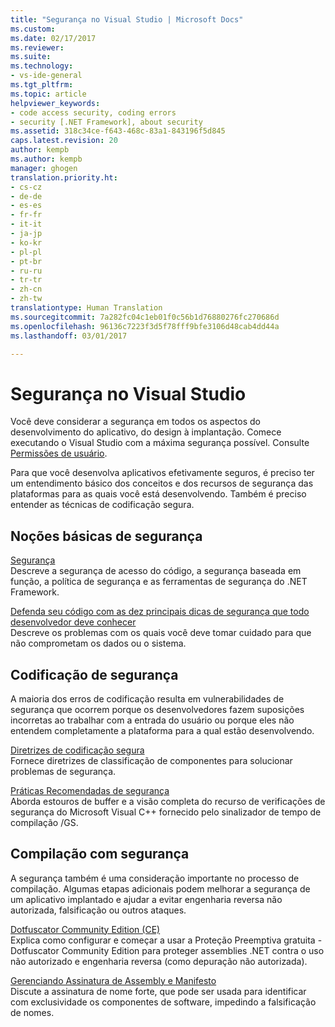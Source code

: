```yaml
---
title: "Segurança no Visual Studio | Microsoft Docs"
ms.custom: 
ms.date: 02/17/2017
ms.reviewer: 
ms.suite: 
ms.technology:
- vs-ide-general
ms.tgt_pltfrm: 
ms.topic: article
helpviewer_keywords:
- code access security, coding errors
- security [.NET Framework], about security
ms.assetid: 318c34ce-f643-468c-83a1-843196f5d845
caps.latest.revision: 20
author: kempb
ms.author: kempb
manager: ghogen
translation.priority.ht:
- cs-cz
- de-de
- es-es
- fr-fr
- it-it
- ja-jp
- ko-kr
- pl-pl
- pt-br
- ru-ru
- tr-tr
- zh-cn
- zh-tw
translationtype: Human Translation
ms.sourcegitcommit: 7a282fc04c1eb01f0c56b1d76880276fc270686d
ms.openlocfilehash: 96136c7223f3d5f78fff9bfe3106d48cab4dd44a
ms.lasthandoff: 03/01/2017

---
```

# <a name="security-in-visual-studio"></a>Segurança no Visual Studio
Você deve considerar a segurança em todos os aspectos do desenvolvimento do aplicativo, do design à implantação. Comece executando o Visual Studio com a máxima segurança possível. Consulte [Permissões de usuário](../ide/user-permissions-and-visual-studio.md).  
  
 Para que você desenvolva aplicativos efetivamente seguros, é preciso ter um entendimento básico dos conceitos e dos recursos de segurança das plataformas para as quais você está desenvolvendo. Também é preciso entender as técnicas de codificação segura.  
  
## <a name="understanding-security"></a>Noções básicas de segurança  
 [Segurança](http://msdn.microsoft.com/Library/9a9621d7-8883-4a4f-a874-65e8e09e20a6)  
 Descreve a segurança de acesso do código, a segurança baseada em função, a política de segurança e as ferramentas de segurança do .NET Framework.  
  
 [Defenda seu código com as dez principais dicas de segurança que todo desenvolvedor deve conhecer](http://go.microsoft.com/fwlink/?LinkId=72877)  
 Descreve os problemas com os quais você deve tomar cuidado para que não comprometam os dados ou o sistema.  
  
## <a name="coding-for-security"></a>Codificação de segurança  
 A maioria dos erros de codificação resulta em vulnerabilidades de segurança que ocorrem porque os desenvolvedores fazem suposições incorretas ao trabalhar com a entrada do usuário ou porque eles não entendem completamente a plataforma para a qual estão desenvolvendo.  
  
 [Diretrizes de codificação segura](http://msdn.microsoft.com/Library/4f882d94-262b-4494-b0a6-ba9ba1f5f177)  
 Fornece diretrizes de classificação de componentes para solucionar problemas de segurança.  
  
 [Práticas Recomendadas de segurança](/visual-cpp/top/security-best-practices-for-cpp)  
 Aborda estouros de buffer e a visão completa do recurso de verificações de segurança do Microsoft Visual C++ fornecido pelo sinalizador de tempo de compilação /GS.

## <a name="building-for-security"></a>Compilação com segurança  
 A segurança também é uma consideração importante no processo de compilação.  Algumas etapas adicionais podem melhorar a segurança de um aplicativo implantado e ajudar a evitar engenharia reversa não autorizada, falsificação ou outros ataques.

 [Dotfuscator Community Edition (CE)](dotfuscator/index.md)  
 Explica como configurar e começar a usar a Proteção Preemptiva gratuita - Dotfuscator Community Edition para proteger assemblies .NET contra o uso não autorizado e engenharia reversa (como depuração não autorizada).
  
 [Gerenciando Assinatura de Assembly e Manifesto](managing-assembly-and-manifest-signing.md)  
 Discute a assinatura de nome forte, que pode ser usada para identificar com exclusividade os componentes de software, impedindo a falsificação de nomes.
